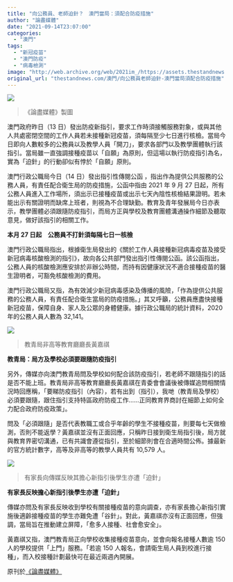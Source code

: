 ```yaml
---
title: "向公務員、老師迫針？　澳門當局：須配合防疫措施"
author: "論盡媒體"
date: "2021-09-14T23:07:00"
categories:
  - "澳門"
tags:
  - "新冠疫苗"
  - "澳門防疫"
  - "病毒檢測"
image: "http://web.archive.org/web/2021im_/https://assets.thestandnews.com/media/photos/46252347647216542.png"
original_url: "thestandnews.com/澳門/向公務員老師迫針-澳門當局須配合防疫措施"
---
```

![](http://web.archive.org/web/2021im_/https://assets.thestandnews.com/media/photos/46252347647216542.png)
> 《論盡媒體》製圖

澳門政府昨日（13 日）發出防疫新指引，要求工作時須接觸服務對象，或與其他人共處密閉空間的工作人員若未接種新冠疫苗，須每隔至少七日進行核檢。當局今日即向人數較多的公務員以及教學人員「開刀」，要求各部門以及教學團體執行該指引。當局雖一直強調接種疫苗以「自願」為原則，但這場以執行防疫指引為名，實為「迫針」的行動卻似有悖於「自願」原則。

澳門行政公職局今日（14 日）發出指引性傳閱公函 ，指出作為提供公共服務的公務人員，有責任配合衛生局的防疫措施，公函中指由 2021 年 9 月 27 日起，所有公務人員進入工作場所，須出示已接種疫苗或出示七天內陰性核檢結果證明。若未能出示有關證明而缺席上班者，則視為不合理缺勤。教育及青年發展局今日亦表示，教學團體必須跟隨防疫指引，而局方正與學校及教育團體溝通操作細節及聽取意見，做好該指引的相關工作。

**本月 27 日起　公務員不打針須每隔七日一核檢**

澳門行政公職局指出，根據衛生局發出的《關於工作人員接種新冠病毒疫苗及接受新冠病毒核酸檢測的指引》，故向各公共部門發出指引性傳閱公函。該公函指出，公務人員的核酸檢測應安排於非辦公時間，而持有因健康狀況不適合接種疫苗的醫生證明者，可豁免核酸檢測的費用。

澳門行政公職局又指，為有效減少新冠病毒感染及傳播的風險，「作為提供公共服務的公務人員，有責任配合衛生當局的防疫措施。」其又呼籲，公務員應盡快接種新冠疫苗，保障自身、家人及公眾的身體健康。據行政公職局的統計資料，2020 年的公務人員人數為 32,141。

![](http://web.archive.org/web/2021im_/https://aamacau.com/files/uploads/2021/09/aamacau-photo-210914_0914_1225.png)
> 教青局非高等教育廳廳長黃嘉祺

**教青局：局方及學校必須要跟隨防疫指引**

另外，傳媒亦向澳門教青局問及學校如何配合該防疫指引，若老師不跟隨指引的話是否不能上班。教青局非高等教育廳廳長黃嘉祺在青委會會議後被傳媒追問相關情況時回應稱，「要睇防疫指引（內容），若有出到（指引），我哋（教青局及學校）必須要跟隨，跟住指引支持特區政府防疫工作……正同教育界商討在細節上如何全力配合政府防疫政策」。

問及「必須跟隨」是否代表教職工或合乎年齡的學生不接種疫苗，則要每七天做檢測，否則不能返學？黃嘉祺並沒有正面回應，只稱昨日接到衛生局指引後，局方就與教育界密切溝通，已有共識會遵從指引，至於細節則會在合適時間公佈。據最新的官方統計數字，高等及非高等的教學人員共有 10,579 人。

![](http://web.archive.org/web/2021im_/https://aamacau.com/files/uploads/2021/09/aamacau-photo-210914_0914_1229.png)
> 有家長向傳媒反映其擔心新指引後學生亦遭「迫針」

**有家長反映擔心新指引後學生亦遭「迫針」**

傳媒亦問及有家長反映收到學校有關接種疫苗的意向調查，亦有家長擔心新指引實施後適齡接種疫苗的學生亦難免遭「谷針」。對此，黃嘉祺亦沒有正面回應，但強調，當局旨在推動建立屏障，「愈多人接種、社會愈安全」。

黃嘉祺又指，澳門教青局正向學校收集接種疫苗意向，並會向報名接種人數逾 150 人的學校提供「上門」服務。「若逾 150 人報名，會請衛生局人員到校進行接種」，而入校接種計劃最快可在最近兩週內開展。

原刊於[《論盡媒體》](http://web.archive.org/web/20211229113635/https://aamacau.com/2021/09/14/%E5%90%91%E5%85%AC%E5%8B%99%E5%93%A1%E3%80%81%E8%80%81%E5%B8%AB%E8%BF%AB%E9%87%9D%EF%BC%9F-%E7%95%B6%E5%B1%80%EF%BC%9A%E9%A0%88%E9%85%8D%E5%90%88%E9%98%B2%E7%96%AB%E6%8E%AA%E6%96%BD)